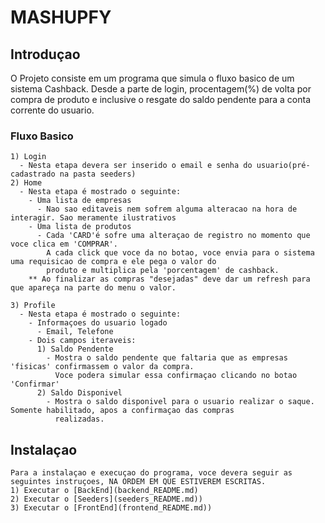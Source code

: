 # MASHUPFY 

## Introduçao

  O Projeto consiste em um programa que simula o fluxo basico de um sistema Cashback. Desde a parte de login, procentagem(%) de volta por compra de produto e inclusive o resgate do saldo pendente para a conta corrente do usuario.
  
  ### Fluxo Basico
    1) Login
      - Nesta etapa devera ser inserido o email e senha do usuario(pré-cadastrado na pasta seeders)
    2) Home
      - Nesta etapa é mostrado o seguinte:
        - Uma lista de empresas
          - Nao sao editaveis nem sofrem alguma alteracao na hora de interagir. Sao meramente ilustrativos
        - Uma lista de produtos
          - Cada 'CARD'é sofre uma alteraçao de registro no momento que voce clica em 'COMPRAR'.
            A cada click que voce da no botao, voce envia para o sistema uma requisicao de compra e ele pega o valor do     
            produto e multiplica pela 'porcentagem' de cashback.
        ** Ao finalizar as compras "desejadas" deve dar um refresh para que apareça na parte do menu o valor.
        
    3) Profile
      - Nesta etapa é mostrado o seguinte:
        - Informaçoes do usuario logado
          - Email, Telefone
        - Dois campos iteraveis:
          1) Saldo Pendente
            - Mostra o saldo pendente que faltaria que as empresas 'fisicas' confirmassem o valor da compra.
              Voce podera simular essa confirmaçao clicando no botao 'Confirmar'
          2) Saldo Disponivel
            - Mostra o saldo disponivel para o usuario realizar o saque. Somente habilitado, apos a confirmaçao das compras 
              realizadas.

  ## Instalaçao
    
    Para a instalaçao e execuçao do programa, voce devera seguir as seguintes instruçoes, NA ORDEM EM QUE ESTIVEREM ESCRITAS.
    1) Executar o [BackEnd](backend_README.md)
    2) Executar o [Seeders](seeders_README.md))
    3) Executar o [FrontEnd](frontend_README.md))
